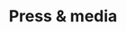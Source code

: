 ---
layout: page
permalink: /press/
title: Press & media
page_blocks:
    - _id: hero_section
      title: Press page & media kit
    - _id: featured_logos
    - _id: block_contact
      title: Media/podcast requests
    - _id: block_rich_text
      text_markdown: |
        ## Writer byline
        Ed Latimore is a former professional heavyweight boxer, a competitive chess player, and a bestselling author. Ed’s writing focuses on self-development, realizing your potential, and sobriety—all of which he approaches from personal experience, overcoming poverty and addiction. Check out his blog at [edlatimore.com](https://edlatimore.com).
    - _id: block_photos
      images:
        - image: /images/press/ed-latimore-press-photo-1.jpg
        - image: /images/press/ed-latimore-press-photo-2.jpg
        - image: /images/press/ed-latimore-press-photo-3.jpg
        - image: /images/press/ed-latimore-press-photo-4.jpg
        - image: /images/press/ed-latimore-press-photo-5.jpg
        - image: /images/press/ed-latimore-press-photo-6.jpg
    - _id: block_media
      clippings:
        - quote_markdown: |
            Depending on luck alone may have worked for a young Ed Latimore, but when this writer and former Heavyweight pro boxer learned to bet on himself, he found self-respect and the capability to dictate his own future.
          source:
            small_image: /images/press/logo-tradecraft.jpg
            name: ConvertKit’s Tradecraft creator stories
            link: https://convertkit.com/creator-stories-ed-latimore
        - quote_markdown: Upgrade Your Winter Sports Routine With These Athlete-Approved Tips
          source:
            small_image: /images/featured_logos/maxim-magazine.svg
            name: Maxim Magazine
            link: https://www.maxim.com/sports/upgrade-winter-sports-routine-with-thc-free-beam-cbd-products
        - image: /images/press/james-altucher-show.jpg
          image_alt: The James Altucher Show — Conquering your comfort zone with Ed Latimore
          source:
            link: https://omny.fm/shows/the-james-altucher-show/645-ed-latimore
        - quote_markdown: A man of diverse talents and interests.
          source:
            small_image: /images/press/logo-going-deep-aaron-watson.jpg
            name: Going Deep With Aaron Watson
            link: https://www.goingdeepwithaaron.com/podcast/226-ed-latimore-writer-physicist-and-professional-heavyweight-boxer
        - image: /images/press/scott-adams-twitter.jpg
          image_alt: Screenshot of Scott Adams' tweet saying Ed is one of his favorite follows
          source:
            link: https://twitter.com/scottadamssays/status/899297572237344768
        - image: /images/press/farnam-street-podcast.jpg
          image_alt: Screenshot of Ed's appearance on the Farnam Street Knowledge Project Podcast
          source:
            link: https://fs.blog/knowledge-project/ed-latimore/
        - image: /images/press/eric-mckenna.jpg
          image_alt: Ed Latimore interviewed by Eric McKenna
          source:
            link: https://ericmckenna.com/2020/09/29/show-137-ed-latimore/
        - image: /images/press/jordan-harbinger-show.jpg
          image_alt: Screenshot of Ed's appearance on the Jordan Harbinger Show
          source:
            link: https://www.jordanharbinger.com/ed-latimore-the-superpower-of-ignoring-social-approval/
        - quote_markdown: Ed Latimore might be the most interesting person you'll ever meet.
          source:
            small_image: /images/press/logo-farnam-street.png
            name: Farnam Street Knowledge Project
            link: https://fs.blog/knowledge-project/ed-latimore/
        - image: /images/press/art-of-manliness-podcast.jpg
          image_alt: Screenshot of Ed's appearance on the Art of Manliness podcast
          source:
            link: https://www.artofmanliness.com/articles/podcast-345-not-caring-people-think-superpower/
        - image: /images/press/south-china-morning-post.jpg
          image_alt: Screenshot of Ed's feature in the South China Morning Post
          source:
            link: https://www.scmp.com/sport/boxing/article/3051195/how-former-heavyweight-boxer-ed-latimore-found-himself-sobriety-and
        - quote_markdown: Latimore is part of a wave reinventing the modern masculine male.
          source:
            small_image:
            name: South China Morning Post
            link: https://www.scmp.com/sport/boxing/article/3051195/how-former-heavyweight-boxer-ed-latimore-found-himself-sobriety-and
        - quote_markdown: Ed's style of communication is direct, and always from a place of 'Skin-in-the-game,' meaning he speaks about what he personally has involvement in, and not that which he doesn't.
          source:
            small_image:
            name: David Sherry, *Caffeine*
            link: https://www.caffeine.blog/an-interview-with-ed-latimore/
---